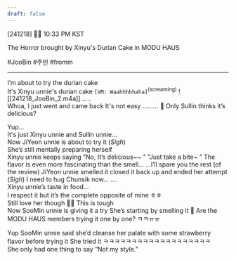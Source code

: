 ```yaml
---
draft: false
---
```

[241218] 🐣💭 10:33 PM KST

The Horror brought by Xinyu's Durian Cake in MODU HAUS

#JooBin #주빈 #fromm
___
I’m about to try the durian cake  
It's Xinyu unnie's durian cake
`[VM: Waahhhhhaha]`<sup>(screaming)</sup>
![[241218_JooBin_2.m4a]]
…..  
Whoa, I just went and came back
It's not easy
………
🫧 Only Sullin thinks it’s delicious?

Yup…  
It's just Xinyu unnie and Sullin unnie…  
Now JiYeon unnie is about to try it
(*Sigh*)  
She’s still mentally preparing herself  
Xinyu unnie keeps saying
“No, It’s delicious~~ " 
"Just take a bite~ ”
The flavor is even more fascinating than the smell...
...I’ll spare you the rest (of the review)
JiYeon unnie smelled it 
closed it back up
and ended her attempt
(*Sigh*) 
I need to hug Chunsik now…
….  
Xinyu unnie’s taste in food…  
I respect it but it’s the complete opposite of mine
ㅎㅎ  
Still love her though
🫶🏻
This is tough  
Now SooMin unnie is giving it a try
She’s starting by smelling it
🫧 Are the MODU HAUS members trying it one by one? ㅋㅋㅠㅠ

Yup
SooMin unnie said she’d cleanse her palate with some strawberry flavor before trying it
She tried it
ㅋㅋㅋㅋㅋㅋㅋㅋㅋㅋㅋㅋㅋㅋㅋㅋㅋㅋㅋ  
She only had one thing to say
“Not my style."
